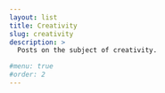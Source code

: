 ```yaml
---
layout: list
title: Creativity
slug: creativity
description: >
  Posts on the subject of creativity.

#menu: true
#order: 2
---
```


